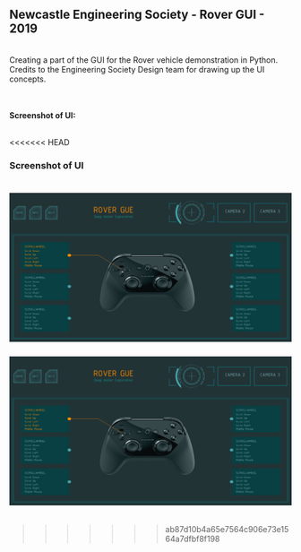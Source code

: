 ## Newcastle Engineering Society - Rover GUI - 2019
<br />
Creating a part of the GUI for the Rover vehicle demonstration in Python.<br />
Credits to the Engineering Society Design team for drawing up the UI concepts.<br /><br /><br />

**Screenshot of UI:** <br /><br />

<<<<<<< HEAD
### Screenshot of UI
![Screenshot](screenshot.jpg) <br />
=======
![Screenshot](screenshot.jpg) <br /><br />
>>>>>>> ab87d10b4a65e7564c906e73e1564a7dfbf8f198
